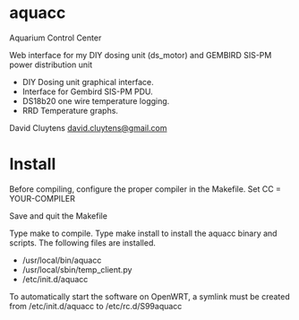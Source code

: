 aquacc
======

Aquarium Control Center

Web interface for my DIY dosing unit (ds_motor) and GEMBIRD SIS-PM power distribution unit

- DIY Dosing unit graphical interface.
- Interface for Gembird SIS-PM PDU. 
- DS18b20 one wire temperature logging.
- RRD Temperature graphs.

David Cluytens <david.cluytens@gmail.com>

Install
=======

Before compiling, configure the proper compiler in the Makefile.
Set CC = YOUR-COMPILER

Save and quit the Makefile

Type make to compile.
Type make install to install the aquacc binary and scripts.
The following files are installed.

- /usr/local/bin/aquacc
- /usr/local/sbin/temp_client.py
- /etc/init.d/aquacc

To automatically start the software on OpenWRT, a symlink must be created from /etc/init.d/aquacc to /etc/rc.d/S99aquacc

